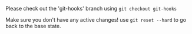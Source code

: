 Please check out the 'git-hooks' branch using ```git checkout git-hooks```

Make sure you don't have any active changes! use ```git reset --hard``` to go back to the base state.
